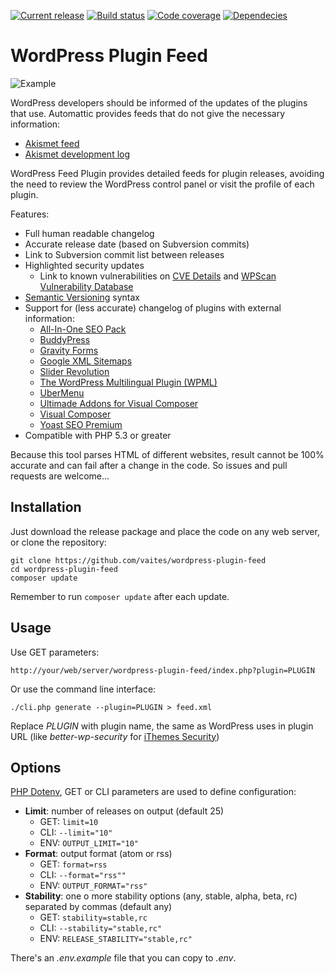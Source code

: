 [![Current release](https://img.shields.io/github/release/vaites/wordpress-plugin-feed.svg)](https://github.com/vaites/wordpress-plugin-feed/releases/latest)
[![Build status](https://travis-ci.org/vaites/wordpress-plugin-feed.svg?branch=master)](https://travis-ci.org/vaites/wordpress-plugin-feed)
[![Code coverage](https://img.shields.io/codecov/c/github/vaites/wordpress-plugin-feed.svg)](https://codecov.io/github/vaites/wordpress-plugin-feed)
[![Dependecies](https://img.shields.io/gemnasium/vaites/wordpress-plugin-feed.svg)](https://gemnasium.com/vaites/wordpress-plugin-feed)

WordPress Plugin Feed
=====================

![Example](https://raw.githubusercontent.com/vaites/wordpress-plugin-feed/master/example.png)

WordPress developers should be informed of the updates of the plugins that use. Automattic provides feeds that do not give the necessary information:

* [Akismet feed](https://wordpress.org/plugins/rss/topic/akismet)
* [Akismet development log](https://plugins.trac.wordpress.org/log/akismet?limit=100&mode=stop_on_copy&format=rss)

WordPress Feed Plugin provides detailed feeds for plugin releases, avoiding the need to review the WordPress control panel or visit the profile of each plugin.

Features:
* Full human readable changelog
* Accurate release date (based on Subversion commits)
* Link to Subversion commit list between releases
* Highlighted security updates
  * Link to known vulnerabilities on [CVE Details](http://www.cvedetails.com) and [WPScan Vulnerability Database](https://wpvulndb.com)
* [Semantic Versioning](http://semver.org/) syntax
* Support for (less accurate) changelog of plugins with external information:
  * [All-In-One SEO Pack](http://semperplugins.com/plugins/all-in-one-seo-pack-pro-version/)
  * [BuddyPress](https://buddypress.org/)
  * [Gravity Forms](http://www.gravityforms.com/)
  * [Google XML Sitemaps](http://www.arnebrachhold.de/projects/wordpress-plugins/google-xml-sitemaps-generator/)
  * [Slider Revolution](http://www.themepunch.com/portfolio/slider-revolution-wordpress-plugin/)
  * [The WordPress Multilingual Plugin (WPML)](http://wpml.org)
  * [UberMenu](http://wpmegamenu.com/)
  * [Ultimade Addons for Visual Composer](http://vc.wpbakery.com/addons/ultimate-addon-visual-composer/)
  * [Visual Composer](http://vc.wpbakery.com/)
  * [Yoast SEO Premium](https://yoast.com/wordpress/plugins/seo-premium/)
* Compatible with PHP 5.3 or greater

Because this tool parses HTML of different websites, result cannot be 100% accurate and can fail after a change in the code. So issues and pull requests are welcome...

Installation
------------

Just download the release package and place the code on any web server, or clone the repository:

    git clone https://github.com/vaites/wordpress-plugin-feed
    cd wordpress-plugin-feed
    composer update

Remember to run `composer update` after each update.

Usage
-----

Use GET parameters:

    http://your/web/server/wordpress-plugin-feed/index.php?plugin=PLUGIN

Or use the command line interface:

    ./cli.php generate --plugin=PLUGIN > feed.xml

Replace *PLUGIN* with plugin name, the same as WordPress uses in plugin URL 
(like *better-wp-security* for [iThemes Security](https://wordpress.org/plugins/better-wp-security))

Options
-------

[PHP Dotenv](https://github.com/vlucas/phpdotenv), GET or CLI parameters are used to define configuration:
* **Limit**: number of releases on output (default 25)
  * GET: `limit=10`
  * CLI: `--limit="10"`
  * ENV: `OUTPUT_LIMIT="10"`
* **Format**: output format (atom or rss)
  * GET: `format=rss`
  * CLI: `--format="rss""`
  * ENV: `OUTPUT_FORMAT="rss"`
* **Stability**: one o more stability options (any, stable, alpha, beta, rc) separated by commas (default any)
  * GET: `stability=stable,rc`
  * CLI: `--stability="stable,rc"`
  * ENV: `RELEASE_STABILITY="stable,rc"`

There's an *.env.example* file that you can copy to *.env*.